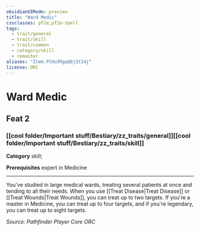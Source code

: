 ```yaml
---
obsidianUIMode: preview
title: "Ward Medic"
cssclasses: pf2e,pf2e-spell
tags:
  - trait/general
  - trait/skill
  - trait/common
  - category/skill
  - remaster
aliases: "Item.PlHu3RgqQ8jStI4j"
license: ORC
---
```

# Ward Medic
## Feat 2
### [[cool folder/Important stuff/Bestiary/zz_traits/general]][[cool folder/Important stuff/Bestiary/zz_traits/skill]]

**Category** skill; 



**Prerequisites** expert in Medicine
* * *
You've studied in large medical wards, treating several patients at once and tending to all their needs. When you use [[Treat Disease|Treat Disease]] or [[Treat Wounds|Treat Wounds]], you can treat up to two targets. If you're a master in Medicine, you can treat up to four targets, and if you're legendary, you can treat up to eight targets.

*Source: Pathfinder Player Core*
*ORC*